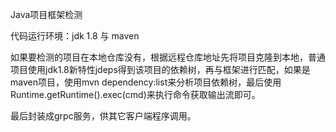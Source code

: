
Java项目框架检测

代码运行环境：jdk 1.8 与 maven

如果要检测的项目在本地仓库没有，根据远程仓库地址先将项目克隆到本地，普通项目使用jdk1.8新特性jdeps得到该项目的依赖树，再与框架进行匹配，如果是maven项目，使用mvn dependency:list来分析项目依赖树，最后使用Runtime.getRuntime().exec(cmd)来执行命令获取输出流即可。

最后封装成grpc服务，供其它客户端程序调用。
